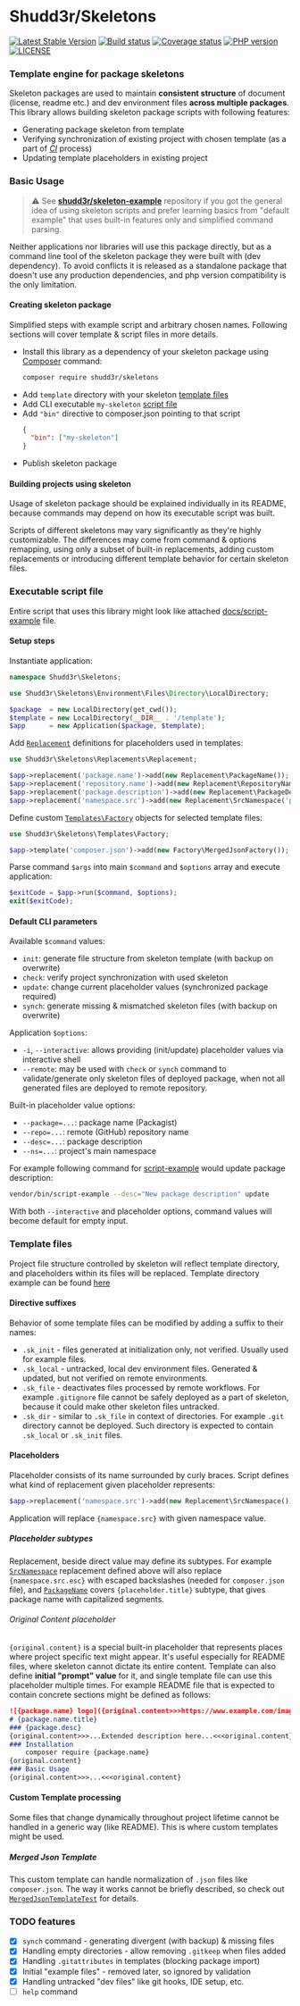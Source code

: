 # Shudd3r/Skeletons
[![Latest Stable Version](https://poser.pugx.org/shudd3r/skeletons/version)](https://packagist.org/packages/shudd3r/skeletons)
[![Build status](https://github.com/shudd3r/skeletons/workflows/build/badge.svg)](https://github.com/shudd3r/skeletons/actions)
[![Coverage status](https://coveralls.io/repos/github/shudd3r/skeletons/badge.svg?branch=develop)](https://coveralls.io/github/shudd3r/skeletons?branch=develop)
[![PHP version](https://img.shields.io/packagist/php-v/shudd3r/skeletons.svg)](https://packagist.org/packages/shudd3r/skeletons)
[![LICENSE](https://img.shields.io/github/license/shudd3r/skeletons.svg?color=blue)](LICENSE)
### Template engine for package skeletons

Skeleton packages are used to maintain **consistent structure**
of document (license, readme etc.) and dev environment files
**across multiple packages**. This library allows building
skeleton package scripts with following features:
- Generating package skeleton from template
- Verifying synchronization of existing project with chosen
  template (as a part of [_CI_](https://en.wikipedia.org/wiki/Continuous_integration) process)
- Updating template placeholders in existing project

### Basic Usage
> :warning: See [**shudd3r/skeleton-example**](https://github.com/shudd3r/skeleton-example)
> repository if you got the general idea of using skeleton scripts
> and prefer learning basics from "default example" that uses built-in
> features only and simplified command parsing.

Neither applications nor libraries will use this package directly,
but as a command line tool of the skeleton package they were built
with (dev dependency). To avoid conflicts it is released as a
standalone package that doesn't use any production dependencies,
and php version compatibility is the only limitation.

#### Creating skeleton package
Simplified steps with example script and arbitrary chosen names.
Following sections will cover template & script files in more details.
- Install this library as a dependency of your skeleton package
  using [Composer](https://getcomposer.org/) command:
  ```bash
  composer require shudd3r/skeletons
  ```
- Add `template` directory with your skeleton [template files](#template-files)
- Add CLI executable `my-skeleton` [script file](#executable-script-file)
- Add `"bin"` directive to composer.json pointing to that script
  ```json
  {
    "bin": ["my-skeleton"]
  }
  ```
- Publish skeleton package

#### Building projects using skeleton
Usage of skeleton package should be explained individually in
its README, because commands may depend on how its executable
script was built.

Scripts of different skeletons may vary significantly as
they're highly customizable. The differences may come from
command & options remapping, using only a subset of built-in
replacements, adding custom replacements or introducing
different template behavior for certain skeleton files.

### Executable script file
Entire script that uses this library might look like
attached [docs/script-example](docs/script-example) file.

#### Setup steps
Instantiate application:

```php
namespace Shudd3r\Skeletons;

use Shudd3r\Skeletons\Environment\Files\Directory\LocalDirectory;

$package  = new LocalDirectory(get_cwd());
$template = new LocalDirectory(__DIR__ . '/template');
$app      = new Application($package, $template);
```

Add [`Replacement`](src/Replacements/Replacement.php) definitions
for placeholders used in templates:
```php
use Shudd3r\Skeletons\Replacements\Replacement;

$app->replacement('package.name')->add(new Replacement\PackageName());
$app->replacement('repository.name')->add(new Replacement\RepositoryName('package.name'));
$app->replacement('package.description')->add(new Replacement\PackageDescription('package.name'));
$app->replacement('namespace.src')->add(new Replacement\SrcNamespace('package.name'));
```

Define custom [`Templates\Factory`](src/Templates/Factory.php)
objects for selected template files:
```php
use Shudd3r\Skeletons\Templates\Factory;

$app->template('composer.json')->add(new Factory\MergedJsonFactory());
```
Parse command `$args` into main `$command` and `$options` array
and execute application:
```php
$exitCode = $app->run($command, $options);
exit($exitCode);
```

#### Default CLI parameters
Available `$command` values:
- `init`: generate file structure from skeleton template (with backup on overwrite)
- `check`: verify project synchronization with used skeleton
- `update`: change current placeholder values (synchronized package required)
- `synch`: generate missing & mismatched skeleton files (with backup on overwrite)

Application `$options`:
- `-i`, `--interactive`: allows providing (init/update) placeholder values
  via interactive shell
- `--remote`: may be used with `check` or `synch` command to validate/generate
  only skeleton files of deployed package, when not all generated files are
  deployed to remote repository.

Built-in placeholder value options:
- `--package=...`: package name (Packagist)
- `--repo=...`: remote (GitHub) repository name
- `--desc=...`: package description
- `--ns=...`: project's main namespace

For example following command for [script-example](docs/script-example)
would update package description:
```bash
vendor/bin/script-example --desc="New package description" update
```
With both `--interactive` and placeholder options,
command values will become default for empty input.

### Template files
Project file structure controlled by skeleton will
reflect template directory, and placeholders within
its files will be replaced.
Template directory example can be found [here](tests/Fixtures/example-files/template)

#### Directive suffixes
Behavior of some template files can be modified by adding
a suffix to their names:
- `.sk_init` - files generated at initialization only, not verified.
  Usually used for example files.
- `.sk_local` - untracked, local dev environment files. Generated &
  updated, but not verified on remote environments.
- `.sk_file` - deactivates files processed by remote workflows.
  For example `.gitignore` file cannot be safely deployed as a part
  of skeleton, because it could make other skeleton files untracked. 
- `.sk_dir` - similar to `.sk_file` in context of directories.
  For example `.git` directory cannot be deployed. Such directory
  is expected to contain `.sk_local` or `.sk_init` files.

#### Placeholders
Placeholder consists of its name surrounded by curly braces.
Script defines what kind of replacement given placeholder
represents:
```php
$app->replacement('namespace.src')->add(new Replacement\SrcNamespace());
```
Application will replace `{namespace.src}` with given namespace value.

##### Placeholder subtypes
Replacement, beside direct value may define its subtypes.
For example [`SrcNamespace`](src/Replacements/Replacement/SrcNamespace.php)
replacement defined above will also replace `{namespace.src.esc}`
with escaped backslashes (needed for `composer.json` file),
and [`PackageName`](src/Replacements/Replacement/PackageName.php)
covers `{placeholder.title}` subtype, that gives package name
with capitalized segments.

###### Original Content placeholder
`{original.content}` is a special built-in placeholder that
represents places where project specific text might appear.
It's useful especially for README files, where skeleton cannot
dictate its entire content.
Template can also define **initial "prompt" value** for it, and
single template file can use this placeholder multiple times.
For example README file that is expected to contain concrete
sections might be defined as follows:
```markdown
![{package.name} logo]({original.content>>>https://www.example.com/images/default-logo.png<<<original.content})
# {package.name.title}
### {package.desc}
{original.content>>>...Extended description here...<<<original.content}
### Installation
    composer require {package.name}
{original.content}
### Basic Usage
{original.content>>>...<<<original.content}
```

#### Custom Template processing
Some files that change dynamically throughout project lifetime
cannot be handled in a generic way (like README).
This is where custom templates might be used.

##### Merged Json Template
This custom template can handle normalization of `.json` files
like `composer.json`. The way it works cannot be briefly described,
so check out [`MergedJsonTemplateTest`](tests/Templates/Template/MergedJsonTemplateTest.php)
for details.

### TODO features
- [x] `synch` command - generating divergent (with backup) & missing files
- [x] Handling empty directories - allow removing `.gitkeep` when files added
- [x] Handling `.gitattributes` in templates (blocking package import)
- [x] Initial "example files" - removed later, so ignored by validation
- [x] Handling untracked "dev files" like git hooks, IDE setup, etc.
- [ ] `help` command
